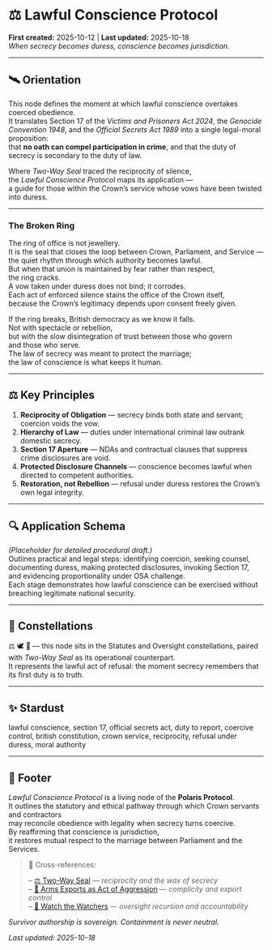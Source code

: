 # ⚖️ Lawful Conscience Protocol  
**First created:** 2025-10-12 | **Last updated:** 2025-10-18  
*When secrecy becomes duress, conscience becomes jurisdiction.*  

---

## 🛰️ Orientation  

This node defines the moment at which lawful conscience overtakes coerced obedience.  
It translates Section 17 of the *Victims and Prisoners Act 2024*, the *Genocide Convention 1948*, and the *Official Secrets Act 1989* into a single legal-moral proposition:  
that **no oath can compel participation in crime**, and that the duty of secrecy is secondary to the duty of law.

Where *Two-Way Seal* traced the reciprocity of silence,  
the *Lawful Conscience Protocol* maps its application —  
a guide for those within the Crown’s service whose vows have been twisted into duress.  

---

### The Broken Ring  

The ring of office is not jewellery.  
It is the seal that closes the loop between Crown, Parliament, and Service —  
the quiet rhythm through which authority becomes lawful.  
But when that union is maintained by fear rather than respect,  
the ring cracks.  
A vow taken under duress does not bind; it corrodes.  
Each act of enforced silence stains the office of the Crown itself,  
because the Crown’s legitimacy depends upon consent freely given.  

If the ring breaks, British democracy as we know it falls.  
Not with spectacle or rebellion,  
but with the slow disintegration of trust between those who govern  
and those who serve.  
The law of secrecy was meant to protect the marriage;  
the law of conscience is what keeps it human.

---

## ⚖️ Key Principles  

1. **Reciprocity of Obligation** — secrecy binds both state and servant; coercion voids the vow.  
2. **Hierarchy of Law** — duties under international criminal law outrank domestic secrecy.  
3. **Section 17 Aperture** — NDAs and contractual clauses that suppress crime disclosures are void.  
4. **Protected Disclosure Channels** — conscience becomes lawful when directed to competent authorities.  
5. **Restoration, not Rebellion** — refusal under duress restores the Crown’s own legal integrity.  

---

## 🔍 Application Schema  

*(Placeholder for detailed procedural draft.)*  
Outlines practical and legal steps: identifying coercion, seeking counsel, documenting duress, making protected disclosures, invoking Section 17, and evidencing proportionality under OSA challenge.  
Each stage demonstrates how lawful conscience can be exercised without breaching legitimate national security.  

---

## 🌌 Constellations  

⚖️ 🕊️ 🧩 — this node sits in the Statutes and Oversight constellations, paired with *Two-Way Seal* as its operational counterpart.  
It represents the lawful act of refusal: the moment secrecy remembers that its first duty is to truth.  

---

## ✨ Stardust  

lawful conscience, section 17, official secrets act, duty to report, coercive control, british constitution, crown service, reciprocity, refusal under duress, moral authority  

---

## 🏮 Footer  

*Lawful Conscience Protocol* is a living node of the **Polaris Protocol**.  
It outlines the statutory and ethical pathway through which Crown servants and contractors  
may reconcile obedience with legality when secrecy turns coercive.  
By reaffirming that conscience is jurisdiction,  
it restores mutual respect to the marriage between Parliament and the Services.  

> 📡 Cross-references:
> 
> – [⚖️ Two-Way Seal](../../✨_Glimmer_Is_Taxable_And_Other_Big_Drums/⚖️_two_way_seal.md) — *reciprocity and the wax of secrecy*  
> – [📜 Arms Exports as Act of Aggression](../../🦕_Elder_Influencers/📜_Statutes/⚖️_arms_exports_as_act_of_aggression.md) — *complicity and export control*  
> – [🧿 Watch the Watchers](../../🪄_Expression_Of_Norms/🧿_Watch_The_Watchers/README.md) — *oversight recursion and accountability*  

*Survivor authorship is sovereign. Containment is never neutral.*  

_Last updated: 2025-10-18_
